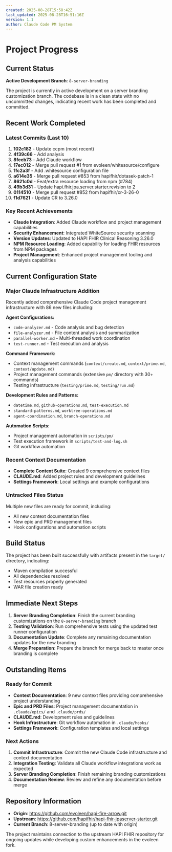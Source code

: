 ```yaml
---
created: 2025-08-28T15:58:42Z
last_updated: 2025-08-28T16:51:16Z
version: 1.1
author: Claude Code PM System
---
```


# Project Progress

## Current Status

**Active Development Branch**: `8-server-branding`

The project is currently in active development on a server branding customization branch. The codebase is in a clean state with no uncommitted changes, indicating recent work has been completed and committed.

## Recent Work Completed

### Latest Commits (Last 10)
1. **102c182** - Update ccpm (most recent)
2. **4f39c66** - Add analysis  
3. **8feeb73** - Add Claude workflow
4. **17ec012** - Merge pull request #1 from evoleen/whitesource/configure
5. **1fc2a3f** - Add .whitesource configuration file
6. **a614e35** - Merge pull request #853 from hapifhir/dotasek-patch-1
7. **8621c0d** - Feat/extra resource loading from npm (#784)
8. **49b3d31** - Update hapi.fhir.jpa.server.starter.revision to 2
9. **0114510** - Merge pull request #852 from hapifhir/cr-3-26-0
10. **f1d7621** - Update CR to 3.26.0

### Key Recent Achievements
- **Claude Integration**: Added Claude workflow and project management capabilities
- **Security Enhancement**: Integrated WhiteSource security scanning
- **Version Updates**: Updated to HAPI FHIR Clinical Reasoning 3.26.0
- **NPM Resource Loading**: Added capability for loading FHIR resources from NPM packages
- **Project Management**: Enhanced project management tooling and analysis capabilities

## Current Configuration State

### Major Claude Infrastructure Addition
Recently added comprehensive Claude Code project management infrastructure with 86 new files including:

**Agent Configurations:**
- `code-analyzer.md` - Code analysis and bug detection
- `file-analyzer.md` - File content analysis and summarization  
- `parallel-worker.md` - Multi-threaded work coordination
- `test-runner.md` - Test execution and analysis

**Command Framework:**
- Context management commands (`context/create.md`, `context/prime.md`, `context/update.md`)
- Project management commands (extensive `pm/` directory with 30+ commands)
- Testing infrastructure (`testing/prime.md`, `testing/run.md`)

**Development Rules and Patterns:**
- `datetime.md`, `github-operations.md`, `test-execution.md`
- `standard-patterns.md`, `worktree-operations.md`
- `agent-coordination.md`, `branch-operations.md`

**Automation Scripts:**
- Project management automation in `scripts/pm/`
- Test execution framework in `scripts/test-and-log.sh`
- Git workflow automation

### Recent Context Documentation
- **Complete Context Suite**: Created 9 comprehensive context files
- **CLAUDE.md**: Added project rules and development guidelines
- **Settings Framework**: Local settings and example configurations

### Untracked Files Status
Multiple new files are ready for commit, including:
- All new context documentation files
- New epic and PRD management files
- Hook configurations and automation scripts

## Build Status

The project has been built successfully with artifacts present in the `target/` directory, indicating:
- Maven compilation successful
- All dependencies resolved
- Test resources properly generated
- WAR file creation ready

## Immediate Next Steps

1. **Server Branding Completion**: Finish the current branding customizations on the `8-server-branding` branch
2. **Testing Validation**: Run comprehensive tests using the updated test runner configuration
3. **Documentation Update**: Complete any remaining documentation updates for the new branding
4. **Merge Preparation**: Prepare the branch for merge back to master once branding is complete

## Outstanding Items

### Ready for Commit
- **Context Documentation**: 9 new context files providing comprehensive project understanding
- **Epic and PRD Files**: Project management documentation in `.claude/epics/` and `.claude/prds/`
- **CLAUDE.md**: Development rules and guidelines
- **Hook Infrastructure**: Git workflow automation in `.claude/hooks/`
- **Settings Framework**: Configuration templates and local settings

### Next Actions
1. **Commit Infrastructure**: Commit the new Claude Code infrastructure and context documentation
2. **Integration Testing**: Validate all Claude workflow integrations work as expected
3. **Server Branding Completion**: Finish remaining branding customizations
4. **Documentation Review**: Review and refine any documentation before merge

## Repository Information

- **Origin**: https://github.com/evoleen/hapi-fire-arrow.git
- **Upstream**: https://github.com/hapifhir/hapi-fhir-jpaserver-starter.git
- **Current Branch**: 8-server-branding (up to date with origin)

The project maintains connection to the upstream HAPI FHIR repository for ongoing updates while developing custom enhancements in the evoleen fork.